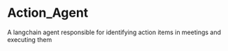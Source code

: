 # Action_Agent
A langchain agent responsible for identifying action items in meetings and executing them
